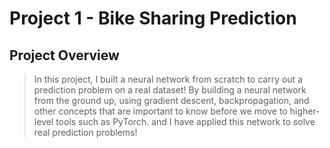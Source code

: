 # Project 1 - Bike Sharing Prediction

## Project Overview

> In this project, I built a neural network from scratch to carry out a prediction problem on a real dataset! By building a neural network from the ground up,
using gradient descent, backpropagation, and other concepts that are important to know before we move to higher-level tools such as PyTorch.
and I have applied this network to solve real prediction problems!
